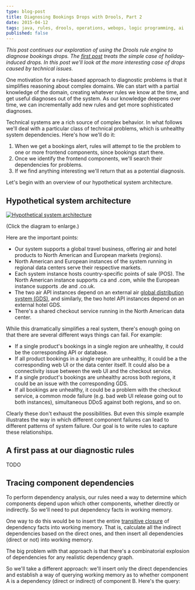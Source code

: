```yaml
---
type: blog-post
title: Diagnosing Bookings Drops with Drools, Part 2
date: 2015-04-12
tags: java, rules, drools, operations, webops, logic programming, ai
published: false
---
```

_This post continues our exploration of using the Drools rule engine to diagnose bookings drops. The [first post](2015-04-11-diagnosing-bookings-drops-with-drools-1.html) treats the simple case of holiday-induced drops. In this post we'll look at the more interesting case of drops caused by technical issues._

One motivation for a rules-based approach to diagnostic problems is that it simplifies reasoning about complex domains. We can start with a partial knowledge of the domain, creating whatever rules we know at the time, and get useful diagnoses out of the system. As our knowledge deepens over time, we can incrementally add new rules and get more sophisticated diagnoses.

Technical systems are a rich source of complex behavior. In what follows we'll deal with a particular class of technical problems, which is unhealthy system dependencies. Here's how we'll do it:

1. When we get a bookings alert, rules will attempt to tie the problem to one or more frontend components, since bookings start there.
2. Once we identify the frontend components, we'll search their dependencies for problems.
3. If we find anything interesting we'll return that as a potential diagnosis.

Let's begin with an overview of our hypothetical system architecture.

## Hypothetical system architecture

<a href="https://dl.dropboxusercontent.com/u/54053289/wwblog/travel-arch.png"><img class="figure img-responsive" src="https://dl.dropboxusercontent.com/u/54053289/wwblog/travel-arch.png" alt="Hypothetical system architecture"></a>

(Click the diagram to enlarge.)

Here are the important points:

- Our system supports a global travel business, offering air and hotel products to North American and European markets (regions).
- North American and European instances of the system running in regional data centers serve their respective markets.
- Each system instance hosts country-specific points of sale (POS). The North American instance supports .ca and .com, while the European instance supports .de and .co.uk.
- The two air API instances depend on an external air [global distribution system (GDS)](http://en.wikipedia.org/wiki/Global_Distribution_System), and similarly, the two hotel API instances depend on an external hotel GDS.
- There's a shared checkout service running in the North American data center.

While this dramatically simplifies a real system, there's enough going on that there are several different ways things can fail. For example:

- If a single product's bookings in a single region are unhealthy, it could be the corresponding API or database.
- If all product bookings in a single region are unhealthy, it could be a the corresponding web UI or the data center itself. It could also be a connectivity issue between the web UI and the checkout service.
- If a single product's bookings are unhealthy across both regions, it could be an issue with the corresponding GDS.
- If all bookings are unhealthy, it could be a problem with the checkout service, a common mode failure (e.g. bad web UI release going out to both instances), simultaneous DDoS against both regions, and so on.

Clearly these don't exhaust the possibilities. But even this simple example illustrates the way in which different component failures can lead to different patterns of system failure. Our goal is to write rules to capture these relationships.

## A first pass at our diagnostic rules

TODO

## Tracing component dependencies

To perform dependency analysis, our rules need a way to determine which components depend upon which other components, whether directly or indirectly. So we'll need to put dependency facts in working memory.

One way to do this would be to insert the entire [transitive closure](http://en.wikipedia.org/wiki/Transitive_closure) of dependency facts into working memory. That is, calculate all the indirect dependencies based on the direct ones, and then insert all dependencies (direct or not) into working memory.

The big problem with that approach is that there's a combinatorial explosion of dependencies for any realistic dependency graph.

So we'll take a different approach: we'll insert only the direct dependencies and establish a way of querying working memory as to whether component A is a dependency (direct or indirect) of component B. Here's the query:



